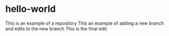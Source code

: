 # hello-world
This is an example of a repository
This an example of adding a new branch and edits to the new branch
This is the final edit.
